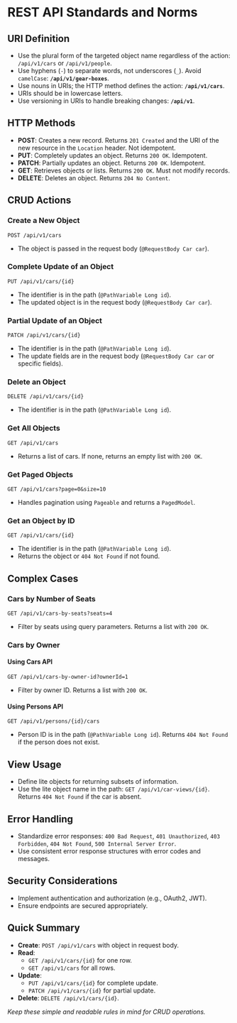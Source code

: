 # REST API Standards and Norms

## URI Definition

- Use the plural form of the targeted object name regardless of the action: `/api/v1/cars` or `/api/v1/people`.
- Use hyphens (`-`) to separate words, not underscores (`_`). Avoid `camelCase`: **`/api/v1/gear-boxes`**.
- Use nouns in URIs; the HTTP method defines the action: **`/api/v1/cars`**.
- URIs should be in lowercase letters.
- Use versioning in URIs to handle breaking changes: **`/api/v1`**.

## HTTP Methods

- **POST**: Creates a new record. Returns `201 Created` and the URI of the new resource in the `Location` header. Not idempotent.
- **PUT**: Completely updates an object. Returns `200 OK`. Idempotent.
- **PATCH**: Partially updates an object. Returns `200 OK`. Idempotent.
- **GET**: Retrieves objects or lists. Returns `200 OK`. Must not modify records.
- **DELETE**: Deletes an object. Returns `204 No Content`.

## CRUD Actions

### Create a New Object

`POST /api/v1/cars`
- The object is passed in the request body (`@RequestBody Car car`).

### Complete Update of an Object
`PUT /api/v1/cars/{id}`
- The identifier is in the path (`@PathVariable Long id`).
- The updated object is in the request body (`@RequestBody Car car`).

### Partial Update of an Object
`PATCH /api/v1/cars/{id}`
- The identifier is in the path (`@PathVariable Long id`).
- The update fields are in the request body (`@RequestBody Car car` or specific fields).

### Delete an Object

`DELETE /api/v1/cars/{id}`
- The identifier is in the path (`@PathVariable Long id`).

### Get All Objects

`GET /api/v1/cars`
- Returns a list of cars. If none, returns an empty list with `200 OK`.

### Get Paged Objects

`GET /api/v1/cars?page=0&size=10`
- Handles pagination using `Pageable` and returns a `PagedModel`.

### Get an Object by ID

`GET /api/v1/cars/{id}`
- The identifier is in the path (`@PathVariable Long id`).
- Returns the object or `404 Not Found` if not found.

## Complex Cases

### Cars by Number of Seats

`GET /api/v1/cars-by-seats?seats=4`
- Filter by seats using query parameters. Returns a list with `200 OK`.

### Cars by Owner

#### Using Cars API

`GET /api/v1/cars-by-owner-id?ownerId=1`
- Filter by owner ID. Returns a list with `200 OK`.

#### Using Persons API

`GET /api/v1/persons/{id}/cars`
- Person ID is in the path (`@PathVariable Long id`). Returns `404 Not Found` if the person does not exist.

## View Usage

- Define lite objects for returning subsets of information.
- Use the lite object name in the path: `GET /api/v1/car-views/{id}`. Returns `404 Not Found` if the car is absent.

## Error Handling

- Standardize error responses: `400 Bad Request`, `401 Unauthorized`, `403 Forbidden`, `404 Not Found`, `500 Internal Server Error`.
- Use consistent error response structures with error codes and messages.

## Security Considerations

- Implement authentication and authorization (e.g., OAuth2, JWT).
- Ensure endpoints are secured appropriately.

## Quick Summary

- **Create**: `POST /api/v1/cars` with object in request body.
- **Read**:
    - `GET /api/v1/cars/{id}` for one row.
    - `GET /api/v1/cars` for all rows.
- **Update**:
    - `PUT /api/v1/cars/{id}` for complete update.
    - `PATCH /api/v1/cars/{id}` for partial update.
- **Delete**: `DELETE /api/v1/cars/{id}`.

_Keep these simple and readable rules in mind for CRUD operations._
